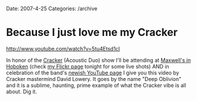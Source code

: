 Date: 2007-4-25
Categories: /archive

# Because I just love me my Cracker

http://www.youtube.com/watch?v=5tu4Etsd1cI


In honor of the <a href="http://crackersoul.com">Cracker</a> (Acoustic Duo) show I'll be attending at <a href="http://maxwellsnj.com">Maxwell's in Hoboken</a> (check <a href="http://flickr.com/photos/mturro/473470538/">my Flickr page</a> tonight for some live shots) AND in celebration of the band's <a href="http://youtube.com/crackerrocks">newish YouTube page</a> I give you this video by Cracker mastermind David Lowery.  It goes by the name "Deep Oblivion" and it is a sublime, haunting, prime example of what the Cracker vibe is all about.  Dig it.
